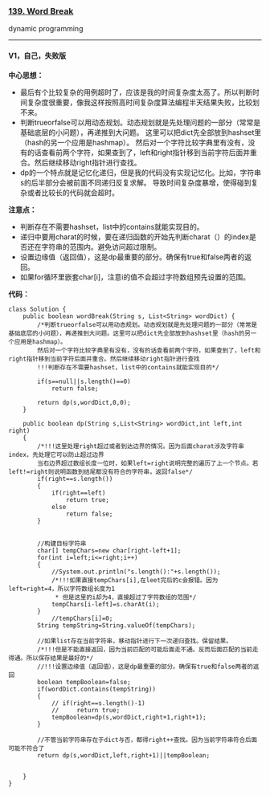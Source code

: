 ### [139. Word Break](https://leetcode.com/problems/word-break/)

dynamic programming

---

#### V1，自己，失败版

**中心思想：**
- 最后有个比较复杂的用例超时了，应该是我的时间复杂度太高了。所以判断时间复杂度很重要，像我这样按照高时间复杂度算法编程半天结果失败，比较划不来。
- 判断trueorfalse可以用动态规划。动态规划就是先处理问题的一部分（常常是基础底层的小问题），再递推到大问题。
这里可以把dict先全部放到hashset里（hash的另一个应用是hashmap）。
        然后对一个字符比较字典里有没有，没有的话查看前两个字符，如果查到了，left和right指针移到当前字符后面并重合。然后继续移动right指针进行查找。
- dp的一个特点就是记忆化递归，但是我的代码没有实现记忆化。比如，字符串s的后半部分会被前面不同递归反复求解。
导致时间复杂度暴增，使得碰到复杂或者比较长的代码就会超时。

**注意点：**
- 判断存在不需要hashset，list中的contains就能实现目的。
- 递归中要用charat的时候，要在递归函数的开始先判断charat（）的index是否还在字符串的范围内。避免访问超过限制。
- 设置边缘值（返回值），这是dp最重要的部分。确保有true和false两者的返回。
- 如果for循环里嵌套char[i]，注意i的值不会超过字符数组预先设置的范围。


**代码：**
```
class Solution {
    public boolean wordBreak(String s, List<String> wordDict) {
        /*判断trueorfalse可以用动态规划。动态规划就是先处理问题的一部分（常常是基础底层的小问题），再递推到大问题。这里可以把dict先全部放到hashset里（hash的另一个应用是hashmap）。
        然后对一个字符比较字典里有没有，没有的话查看前两个字符，如果查到了，left和right指针移到当前字符后面并重合。然后继续移动right指针进行查找
        !!!判断存在不需要hashset，list中的contains就能实现目的*/
        
        if(s==null||s.length()==0)
            return false;
        
        return dp(s,wordDict,0,0);
    }
    
    public boolean dp(String s,List<String> wordDict,int left,int right)
    {
        /*!!!这里处理right超过或者到达边界的情况。因为后面charat涉及字符串index，先处理它可以防止超过边界
        当右边界超过数组长度一位时，如果left=right说明完整的遍历了上一个节点。若left!=right则说明函数到结尾都没有符合的字符串，返回false*/
        if(right==s.length())
        {
            if(right==left)
                return true;
            else
                return false;
        }
            
        
        //构建目标字符串
        char[] tempChars=new char[right-left+1];
        for(int i=left;i<=right;i++)
        {
            //System.out.println("s.length():"+s.length());
            /*!!!如果直接tempChars[i],在leet完后的c会报错。因为left=right=4，所以字符数组长度为1
             * 但是这里的i却为4，直接超过了字符数组的范围*/
            tempChars[i-left]=s.charAt(i);
        }
            //tempChars[i]=0;
        String tempString=String.valueOf(tempChars);
        
        //如果list存在当前字符串，移动指针进行下一次递归查找。保留结果。
        /*!!!但是不能直接返回，因为当前匹配的可能后面走不通。反而后面匹配的当前走得通。所以保存结果是最好的*/
        //!!!设置边缘值（返回值），这是dp最重要的部分。确保有true和false两者的返回
        boolean tempBoolean=false;
        if(wordDict.contains(tempString))
        {
            // if(right==s.length()-1)
            //     return true;
            tempBoolean=dp(s,wordDict,right+1,right+1);
        }
        
        //不管当前字符串存在于dict与否，都得right++查找。因为当前字符串符合后面可能不符合了
        return dp(s,wordDict,left,right+1)||tempBoolean;
        
            
    }
}
```

